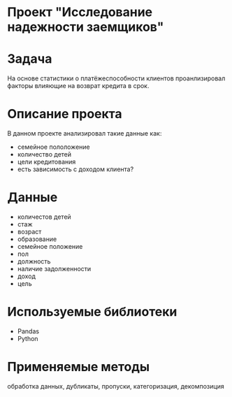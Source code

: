 ﻿# Проект "Исследование надежности заемщиков"

# Задача
На основе статистики о платёжеспособности клиентов проанлизировал факторы влияющие на возврат кредита в срок.

# Описание проекта
В данном проекте анализировал такие данные как: 
* семейное пололожение
* количество детей
* цели кредитования
* есть зависимость с доходом клиента?

# Данные 
* количестов детей
* стаж
* возраст
* образование
* семейное положение
* пол
* должность
* наличие задолженности
* доход
* цель 


# Используемые библиотеки
* Pandas
* Python

# Применяемые методы
обработка данных, дубликаты, пропуски, категоризация, декомпозиция
